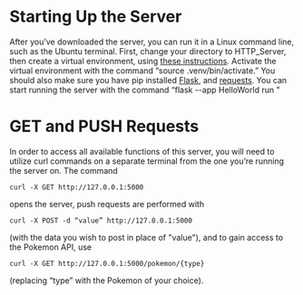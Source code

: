 # Starting Up the Server
After you’ve downloaded the server, you can run it in a Linux command line, such as the Ubuntu terminal. First, change your directory to HTTP_Server, then create a virtual environment, using [these instructions](https://packaging.python.org/en/latest/guides/installing-using-pip-and-virtual-environments/#creating-a-virtual-environment). Activate the virtual environment with the command “source .venv/bin/activate.” You should also make sure you have pip installed [Flask](https://flask.palletsprojects.com/en/2.3.x/installation/), and [requests](https://pypi.org/project/requests/). You can start running the server with the command “flask --app HelloWorld run "

# GET and PUSH Requests
In order to access all available functions of this server, you will need to utilize curl commands on a separate terminal from the one you’re running the server on. The command 
```
curl -X GET http://127.0.0.1:5000
```
opens the server, push requests are performed with 
```
curl -X POST -d “value” http://127.0.0.1:5000
```
(with the data you wish to post in place of "value"), and to gain access to the Pokemon API, use 
```
curl -X GET http://127.0.0.1:5000/pokemon/{type}
```
 (replacing “type” with the Pokemon of your choice).

